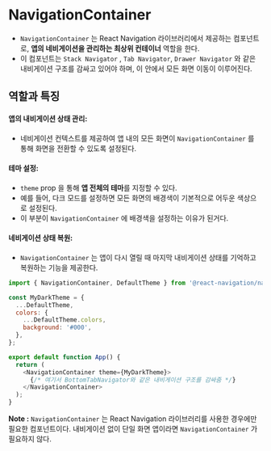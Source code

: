 NavigationContainer
===
- `NavigationContainer` 는 React Navigation 라이브러리에서 제공하는 컴포넌트로, **앱의 네비게이션을 관리하는 최상위 컨테이너** 역할을 한다.
- 이 컴포넌트는 `Stack Navigator` , `Tab Navigator`, `Drawer Navigator` 와 같은 내비게이션 구조를 감싸고 있어야 하며, 이 안에서 모든 화면 이동이 이루어진다.

## 역할과 특징

#### 앱의 내비게이션 상태 관리:
- 네비게이션 컨텍스트를 제공하여 앱 내의 모든 화면이 `NavigationContainer` 를 통해 화면을 전환할 수 있도록 설정된다.

#### 테마 설정:
- `theme` prop 을 통해 **앱 전체의 테마**를 지정할 수 있다. 
- 예를 들어, 다크 모드를 설정하면 모든 화면의 배경색이 기본적으로 어두운 색상으로 설정된다. 
- 이 부분이 `NavigationContainer` 에 배경색을 설정하는 이유가 된거다.

#### 네비게이션 상태 복원:
- `NavigationContainer` 는 앱이 다시 열릴 때 마지막 내비게이션 상태를 기억하고 복원하는 기능을 제공한다.

```js
import { NavigationContainer, DefaultTheme } from '@react-navigation/native';

const MyDarkTheme = {
  ...DefaultTheme,
  colors: {
    ...DefaultTheme.colors,
    background: '#000',
  },
};

export default function App() {
  return (
    <NavigationContainer theme={MyDarkTheme}>
      {/* 여기서 BottomTabNavigator와 같은 내비게이션 구조를 감싸줌 */}
    </NavigationContainer>
  );
}
```

**Note :** `NavigationContainer` 는 React Navigation 라이브러리를 사용한 경우에만 필요한 컴포넌트이다.  내비게이션 없이 단일 화면 앱이라면 `NavigationContainer` 가 필요하지 않다.

